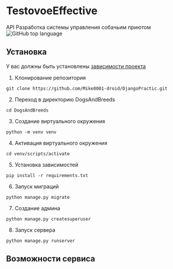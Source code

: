 # TestovoeEffective
API Разработка системы управления собачьим приютом
![GitHub top language](https://img.shields.io/github/languages/top/Mike0001-droid/DjangoPractic)

<!--Установка-->
## Установка 
У вас должны быть установлены [зависимости проекта](https://github.com/Mike0001-droid/DjangoPractic/blob/main/requirements.txt)

1. Клонирование репозитория 

```git clone https://github.com/Mike0001-droid/DjangoPractic.git```

2. Переход в директорию DogsAndBreeds

```cd DogsAndBreeds```

3. Создание виртуального окружения

```python -m venv venv```

4. Активация виртуального окружения

```cd venv/scripts/activate```

5. Установка зависимостей

```pip install -r requirements.txt```

6. Запуск миграций

```python manage.py migrate```

7. Создание админа

```python manage.py createsuperuser```

8. Запуск сервера

```python manage.py runserver```

## Возможности сервиса
